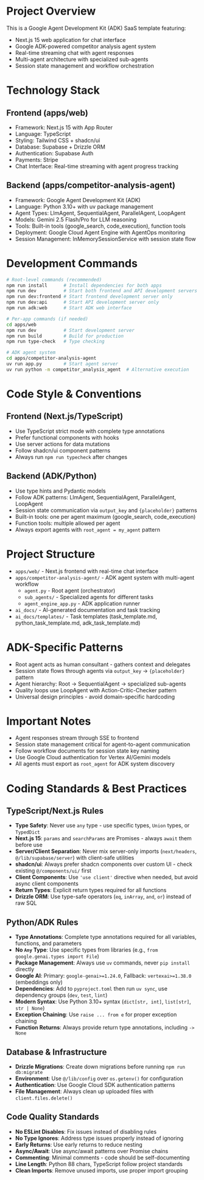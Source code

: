 # Project Overview
This is a Google Agent Development Kit (ADK) SaaS template featuring:
- Next.js 15 web application for chat interface
- Google ADK-powered competitor analysis agent system
- Real-time streaming chat with agent responses
- Multi-agent architecture with specialized sub-agents
- Session state management and workflow orchestration

# Technology Stack
## Frontend (apps/web)
- Framework: Next.js 15 with App Router
- Language: TypeScript
- Styling: Tailwind CSS + shadcn/ui
- Database: Supabase + Drizzle ORM
- Authentication: Supabase Auth
- Payments: Stripe
- Chat Interface: Real-time streaming with agent progress tracking

## Backend (apps/competitor-analysis-agent)
- Framework: Google Agent Development Kit (ADK)
- Language: Python 3.10+ with uv package management
- Agent Types: LlmAgent, SequentialAgent, ParallelAgent, LoopAgent
- Models: Gemini 2.5 Flash/Pro for LLM reasoning
- Tools: Built-in tools (google_search, code_execution), function tools
- Deployment: Google Cloud Agent Engine with AgentOps monitoring
- Session Management: InMemorySessionService with session state flow

# Development Commands
```bash
# Root-level commands (recommended)
npm run install      # Install dependencies for both apps
npm run dev          # Start both frontend and API development servers
npm run dev:frontend # Start frontend development server only
npm run dev:api      # Start API development server only
npm run adk:web      # Start ADK web interface

# Per-app commands (if needed)
cd apps/web
npm run dev          # Start development server
npm run build        # Build for production
npm run type-check   # Type checking

# ADK agent system
cd apps/competitor-analysis-agent
uv run app.py        # Start agent server
uv run python -m competitor_analysis_agent  # Alternative execution
```

# Code Style & Conventions
## Frontend (Next.js/TypeScript)
- Use TypeScript strict mode with complete type annotations
- Prefer functional components with hooks
- Use server actions for data mutations
- Follow shadcn/ui component patterns
- Always run `npm run typecheck` after changes

## Backend (ADK/Python)
- Use type hints and Pydantic models
- Follow ADK patterns: LlmAgent, SequentialAgent, ParallelAgent, LoopAgent
- Session state communication via `output_key` and `{placeholder}` patterns
- Built-in tools: one per agent maximum (google_search, code_execution)
- Function tools: multiple allowed per agent
- Always export agents with `root_agent = my_agent` pattern

# Project Structure
- `apps/web/` - Next.js frontend with real-time chat interface
- `apps/competitor-analysis-agent/` - ADK agent system with multi-agent workflow
  - `agent.py` - Root agent (orchestrator)
  - `sub_agents/` - Specialized agents for different tasks
  - `agent_engine_app.py` - ADK application runner
- `ai_docs/` - AI-generated documentation and task tracking
- `ai_docs/templates/` - Task templates (task_template.md, python_task_template.md, adk_task_template.md)

# ADK-Specific Patterns
- Root agent acts as human consultant - gathers context and delegates
- Session state flows through agents via `output_key` -> `{placeholder}` pattern
- Agent hierarchy: Root -> SequentialAgent -> specialized sub-agents
- Quality loops use LoopAgent with Action-Critic-Checker pattern
- Universal design principles - avoid domain-specific hardcoding

# Important Notes
- Agent responses stream through SSE to frontend
- Session state management critical for agent-to-agent communication
- Follow workflow documents for session state key naming
- Use Google Cloud authentication for Vertex AI/Gemini models
- All agents must export as `root_agent` for ADK system discovery

# Coding Standards & Best Practices

## TypeScript/Next.js Rules
- **Type Safety**: Never use `any` type - use specific types, `Union` types, or `TypedDict`
- **Next.js 15**: `params` and `searchParams` are Promises - always `await` them before use
- **Server/Client Separation**: Never mix server-only imports (`next/headers`, `@/lib/supabase/server`) with client-safe utilities
- **shadcn/ui**: Always prefer shadcn components over custom UI - check existing `@/components/ui/` first
- **Client Components**: Use `'use client'` directive when needed, but avoid async client components
- **Return Types**: Explicit return types required for all functions
- **Drizzle ORM**: Use type-safe operators (`eq`, `inArray`, `and`, `or`) instead of raw SQL

## Python/ADK Rules  
- **Type Annotations**: Complete type annotations required for all variables, functions, and parameters
- **No `Any` Type**: Use specific types from libraries (e.g., `from google.genai.types import File`)
- **Package Management**: Always use `uv` commands, never `pip install` directly
- **Google AI**: Primary: `google-genai>=1.24.0`, Fallback: `vertexai>=1.38.0` (embeddings only)
- **Dependencies**: Add to `pyproject.toml` then run `uv sync`, use dependency groups (`dev`, `test`, `lint`)
- **Modern Syntax**: Use Python 3.10+ syntax (`dict[str, int]`, `list[str]`, `str | None`)
- **Exception Chaining**: Use `raise ... from e` for proper exception chaining
- **Function Returns**: Always provide return type annotations, including `-> None`

## Database & Infrastructure
- **Drizzle Migrations**: Create down migrations before running `npm run db:migrate`
- **Environment**: Use `@/lib/config` over `os.getenv()` for configuration
- **Authentication**: Use Google Cloud SDK authentication patterns
- **File Management**: Always clean up uploaded files with `client.files.delete()`

## Code Quality Standards
- **No ESLint Disables**: Fix issues instead of disabling rules
- **No Type Ignores**: Address type issues properly instead of ignoring
- **Early Returns**: Use early returns to reduce nesting
- **Async/Await**: Use async/await patterns over Promise chains
- **Commenting**: Minimal comments - code should be self-documenting
- **Line Length**: Python 88 chars, TypeScript follow project standards
- **Clean Imports**: Remove unused imports, use proper import grouping
